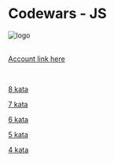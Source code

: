 # Codewars - JS

<img src='https://www.codewars.com/users/KaneBlack/badges/large' alt='logo'>

<br/>
<br/>

[Account link here](https://www.codewars.com/users/KaneBlack)

<br/>

[8 kata](./js/8kata.js)

[7 kata](./js/7kata.js)

[6 kata](./js/6kata.js)

[5 kata](./js/5kata.js)

[4 kata](./js/4kata.js)